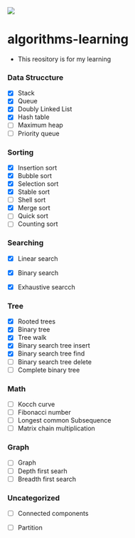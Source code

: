![](https://github.com/kzmat/algorhythm-learning/workflows/Node%20CI/badge.svg)

# algorithms-learning
- This reository is for my learning

### Data Struccture

- [x] Stack
- [x] Queue
- [x] Doubly Linked List
- [x] Hash table
- [ ] Maximum heap
- [ ] Priority queue

### Sorting

- [x] Insertion sort
- [x] Bubble sort
- [x] Selection sort
- [x] Stable sort
- [ ] Shell sort
- [x] Merge sort
- [ ] Quick sort
- [ ] Counting sort

### Searching

- [x] Linear search
- [x] Binary search
- [x] Exhaustive searcch


### Tree

- [x] Rooted trees
- [x] Binary tree
- [x] Tree walk
- [x] Binary search tree insert
- [x] Binary search tree find
- [ ] Binary search tree delete
- [ ] Complete binary tree

### Math

- [ ] Kocch curve
- [ ] Fibonacci number
- [ ] Longest common Subsequence
- [ ] Matrix chain multiplication

### Graph

- [ ] Graph
- [ ] Depth first searh
- [ ] Breadth first search

### Uncategorized
- [ ] Connected components
- [ ] Partition




